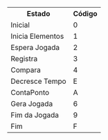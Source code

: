 <center> <table>
  <tr>
    <th> Estado </th>
    <th> Código </th>
  </tr>
  
  <tr>
    <td> Inicial </td>
    <td> 0 </td>
  </tr>
  
  <tr>
    <td> Inicia Elementos </td>
    <td> 1 </td>
  </tr>

  <tr>
    <td> Espera Jogada </td>
    <td> 2 </td>
  </tr>

  <tr>
    <td> Registra </td>
    <td> 3 </td>
  </tr>

  <tr>
    <td> Compara </td>
    <td> 4 </td>
  </tr>

  <tr>
    <td> Decresce Tempo </td>
    <td> E </td>
  </tr>

  <tr>
    <td> ContaPonto </td>
    <td> A </td>
  </tr>

  <tr>
    <td> Gera Jogada </td>
    <td> 6 </td>
  </tr>

  <tr>
    <td> Fim da Jogada </td>
    <td> 9 </td>
  </tr>

  <tr>
    <td> Fim </td>
    <td> F </td>
  </tr>

</table> </center>
